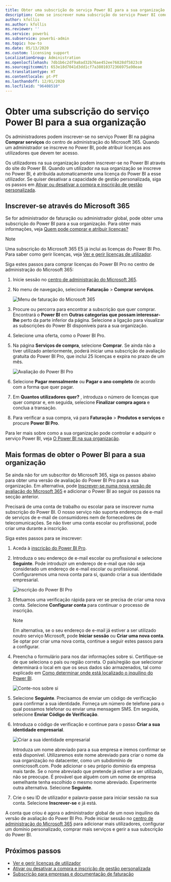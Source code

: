 ```yaml
---
title: Obter uma subscrição do serviço Power BI para a sua organização
description: Como se inscrever numa subscrição do serviço Power BI como administrador e comprar licenças em massa.
author: kfollis
ms.author: kfollis
ms.reviewer: ''
ms.service: powerbi
ms.subservice: powerbi-admin
ms.topic: how-to
ms.date: 05/13/2020
ms.custom: licensing support
LocalizationGroup: Administration
ms.openlocfilehash: 7db1b6c2df9a8ad32b76ae452ee76828df5823c0
ms.sourcegitcommit: 653e18d7041d3dd1cf7a38010372366975a98eae
ms.translationtype: HT
ms.contentlocale: pt-PT
ms.lasthandoff: 12/01/2020
ms.locfileid: "96408510"
---
```

# <a name="get-a-power-bi-service-subscription-for-your-organization"></a>Obter uma subscrição do serviço Power BI para a sua organização

Os administradores podem inscrever-se no serviço Power BI na página **Comprar serviços** do centro de administração do Microsoft 365. Quando um administrador se inscreve no Power BI, pode atribuir licenças aos utilizadores que devem ter acesso.

Os utilizadores na sua organização podem inscrever-se no Power BI através do site do Power BI. Quando um utilizador na sua organização se inscreve no Power BI, é atribuída automaticamente uma licença do Power BI a esse utilizador. Se quiser desativar a capacidade de gestão personalizada, siga os passos em [Ativar ou desativar a compra e inscrição de gestão personalizada](service-admin-disable-self-service.md).

## <a name="sign-up-through-microsoft-365"></a>Inscrever-se através do Microsoft 365

Se for administrador de faturação ou administrador global, pode obter uma subscrição do Power BI para a sua organização. Para obter mais informações, veja [Quem pode comprar e atribuir licenças?](service-admin-licensing-organization.md#who-can-purchase-and-assign-licenses)

> [!NOTE]
>
> Uma subscrição do Microsoft 365 E5 já inclui as licenças do Power BI Pro. Para saber como gerir licenças, veja [Ver e gerir licenças de utilizador](service-admin-manage-licenses.md).
>
>

Siga estes passos para comprar licenças do Power BI Pro no centro de administração do Microsoft 365:

1. Inicie sessão no [centro de administração do Microsoft 365](https://admin.microsoft.com).

2. No menu de navegação, selecione **Faturação** > **Comprar serviços**.
  
   ![Menu de faturação do Microsoft 365](media/service-admin-org-subscription/m365-billing-menu.png)

3. Procure ou percorra para encontrar a subscrição que quer comprar. Encontrará o **Power BI** em **Outras categorias que possam interessar-lhe** perto da parte inferior da página. Selecione a ligação para visualizar as subscrições do Power BI disponíveis para a sua organização.

4. Selecione uma oferta, como o Power BI Pro.

5. Na página **Serviços de compra**, selecione **Comprar**. Se ainda não a tiver utilizado anteriormente, poderá iniciar uma subscrição de avaliação gratuita do Power BI Pro, que inclui 25 licenças e expira no prazo de um mês.

   ![Avaliação do Power BI Pro](media/service-admin-org-subscription/m365-org-free-trial-pro.png)

6. Selecione **Pagar mensalmente** ou **Pagar o ano completo** de acordo com a forma que quer pagar.

7. Em **Quantos utilizadores quer?** , introduza o número de licenças que quer comprar e, em seguida, selecione **Finalizar compra agora** e conclua a transação.

8. Para verificar a sua compra, vá para **Faturação** > **Produtos e serviços** e procure **Power BI Pro**.

Para ler mais sobre como a sua organização pode controlar e adquirir o serviço Power BI, veja [O Power BI na sua organização](/microsoft-365/admin/misc/power-bi-in-your-organization?view=o365-worldwide).

## <a name="more-ways-to-get-power-bi-for-your-organization"></a>Mais formas de obter o Power BI para a sua organização

Se ainda não for um subscritor do Microsoft 365, siga os passos abaixo para obter uma versão de avaliação do Power BI Pro para a sua organização. Em alternativa, pode [Inscrever-se numa nova versão de avaliação do Microsoft 365](service-admin-signing-up-for-power-bi-with-a-new-office-365-trial.md) e adicionar o Power BI ao seguir os passos na secção anterior.

Precisará de uma conta de trabalho ou escolar para se inscrever numa subscrição do Power BI. O nosso serviço não suporta endereços de e-mail de serviços de e-mail de consumidores nem de fornecedores de telecomunicações. Se não tiver uma conta escolar ou profissional, pode criar uma durante a inscrição.

Siga estes passos para se inscrever:

1. Aceda à [inscrição do Power BI Pro](https://signup.microsoft.com/create-account/signup?OfferId=d59682f3-3e3b-4686-9c00-7c7c1c736085&ali=1&products=d59682f3-3e3b-4686-9c00-7c7c1c736085). 

2. Introduza o seu endereço de e-mail escolar ou profissional e selecione **Seguinte**. Pode introduzir um endereço de e-mail que não seja considerado um endereço de e-mail escolar ou profissional. Configuraremos uma nova conta para si, quando criar a sua identidade empresarial.

   ![Inscrição do Power BI Pro](media/service-admin-org-subscription/power-bi-pro-admins.png)

3. Efetuamos uma verificação rápida para ver se precisa de criar uma nova conta. Selecione **Configurar conta** para continuar o processo de inscrição.

   > [!NOTE]
   >Em alternativa, se o seu endereço de e-mail já estiver a ser utilizado noutro serviço Microsoft, pode **Iniciar sessão** ou **Criar uma nova conta**. Se optar por criar uma nova conta, continue a seguir estes passos para a configurar.
>
>
 
4. Preencha o formulário para nos dar informações sobre si. Certifique-se de que seleciona o país ou região correta. O país/região que selecionar determinará o local em que os seus dados são armazenados, tal como explicado em [Como determinar onde está localizado o inquilino do Power BI](service-admin-where-is-my-tenant-located.md#how-to-determine-where-your-power-bi-tenant-is-located).

   ![Conte-nos sobre si](media/service-admin-org-subscription/tell-about-yourself.png)

5. Selecione **Seguinte**. Precisamos de enviar um código de verificação para confirmar a sua identidade. Forneça um número de telefone para o qual possamos telefonar ou enviar uma mensagem SMS. Em seguida, selecione **Enviar Código de Verificação**.

6. Introduza o código de verificação e continue para o passo **Criar a sua identidade empresarial**.

   ![Criar a sua identidade empresarial](media/service-admin-org-subscription/business-identity.png)

    Introduza um nome abreviado para a sua empresa e iremos confirmar se está disponível. Utilizaremos este nome abreviado para criar o nome da sua organização no datacenter, como um subdomínio de onmicrosoft.com. Pode adicionar o seu próprio domínio da empresa mais tarde. Se o nome abreviado que pretende já estiver a ser utilizado, não se preocupe. É provável que alguém com um nome de empresa semelhante tenha escolhido o mesmo nome abreviado. Experimente outra alternativa. Selecione **Seguinte**.
    
7. Crie o seu ID de utilizador e palavra-passe para iniciar sessão na sua conta. Selecione **Inscrever-se** e já está.

A conta que criou é agora o administrador global de um novo inquilino da versão de avaliação do Power BI Pro. Pode iniciar sessão no [centro de administração do Microsoft 365](https://admin.microsoft.com) para adicionar mais utilizadores, configurar um domínio personalizado, comprar mais serviços e gerir a sua subscrição do Power BI.

## <a name="next-steps"></a>Próximos passos

- [Ver e gerir licenças de utilizador](service-admin-manage-licenses.md)
- [Ativar ou desativar a compra e inscrição de gestão personalizada](service-admin-disable-self-service.md)
- [Subscrição para empresas e documentação de faturação](/microsoft-365/commerce/?view=o365-worldwide)